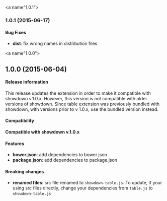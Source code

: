 <a name"1.0.1"></a>
### 1.0.1 (2015-06-17)

#### Bug Fixes

* **dist**: fix wrong names in distribution files

<a name"1.0.0"></a>
## 1.0.0 (2015-06-04)

#### Release information

This release updates the extension in order to make it compatible with showdown v.1.0.x.
However, this version is not compatible with older versions of showdown.
Since table extension was previously bundled with showdown, with versions prior to v 1.0.x, use the bundled version instead.

#### Compatibility

**Compatible with showdown v.1.0.x**

#### Features

* **bower.json**: add dependencies to bower json
* **package.json**: add dependencies to package.json

#### Breaking changes

* **renamed files**: src file renamed to `showdown-table.js`.
  To update, if your using src files directly, change your dependencies from `table.js` to `showdown-table.js`
